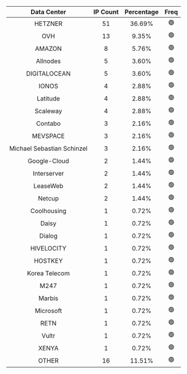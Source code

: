 | Data Center | IP Count | Percentage | Freq |
|:------------:|:--------:|:-----------:|:-----:|
| HETZNER | 51 | 36.69% | 🟢 |
| OVH | 13 | 9.35% | 🟢 |
| AMAZON | 8 | 5.76% | 🟢 |
| Allnodes | 5 | 3.60% | 🟢 |
| DIGITALOCEAN | 5 | 3.60% | 🟢 |
| IONOS | 4 | 2.88% | 🟢 |
| Latitude | 4 | 2.88% | 🟢 |
| Scaleway | 4 | 2.88% | 🟢 |
| Contabo | 3 | 2.16% | 🟢 |
| MEVSPACE | 3 | 2.16% | 🟢 |
| Michael Sebastian Schinzel | 3 | 2.16% | 🟢 |
| Google-Cloud | 2 | 1.44% | 🟢 |
| Interserver | 2 | 1.44% | 🟢 |
| LeaseWeb | 2 | 1.44% | 🟢 |
| Netcup | 2 | 1.44% | 🟢 |
| Coolhousing | 1 | 0.72% | 🟢 |
| Daisy | 1 | 0.72% | 🟢 |
| Dialog | 1 | 0.72% | 🟢 |
| HIVELOCITY | 1 | 0.72% | 🟢 |
| HOSTKEY | 1 | 0.72% | 🟢 |
| Korea Telecom | 1 | 0.72% | 🟢 |
| M247 | 1 | 0.72% | 🟢 |
| Marbis | 1 | 0.72% | 🟢 |
| Microsoft | 1 | 0.72% | 🟢 |
| RETN | 1 | 0.72% | 🟢 |
| Vultr | 1 | 0.72% | 🟢 |
| XENYA | 1 | 0.72% | 🟢 |
| OTHER | 16 | 11.51% | 🟢 |